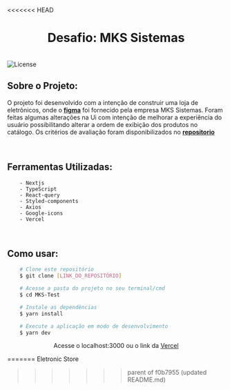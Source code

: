 <<<<<<< HEAD
<h1 align="center">Desafio: MKS Sistemas</h1>
<br>
<img src="https://img.shields.io/github/license/HyanFerraz/MKS-Challenge" alt="License">

## Sobre o Projeto:

O projeto foi desenvolvido com a intenção de construir uma loja de eletrônicos, onde o [**figma**](https://www.figma.com/file/ay9JKCd6LKvKLE7TclJJkX/MKS-Front-end-challenge?type=design&node-id=0%3A1&mode=design&t=AlZMI9zkOlhrx6JF-1) foi fornecido pela empresa MKS Sistemas. Foram feitas algumas alterações na Ui com intenção de melhorar a experiência do usuário possibilitando alterar a ordem de exibição dos produtos no catálogo. Os critérios de avaliação foram disponibilizados no [**repositorio**](https://github.com/MKS-desenvolvimento-de-sistemas/mks-frontend-challenge)

<br>

## Ferramentas Utilizadas:

```
    - Nextjs
    - TypeScript
    - React-query
    - Styled-components
    - Axios
    - Google-icons
    - Vercel
```

<br>

## Como usar:

```bash
    # Clone este repositório
    $ git clone [LINK_DO_REPOSITÓRIO]

    # Acesse a pasta do projeto no seu terminal/cmd
    $ cd MKS-Test

    # Instale as dependências
    $ yarn install

    # Execute a aplicação em modo de desenvolvimento
    $ yarn dev
```

<p align="center">Acesse o localhost:3000 ou o link da <a href="https://mks-challenge-hyanferrazs-projects.vercel.app">Vercel</a></p>

=======
Eletronic Store
>>>>>>> parent of f0b7955 (updated README.md)
